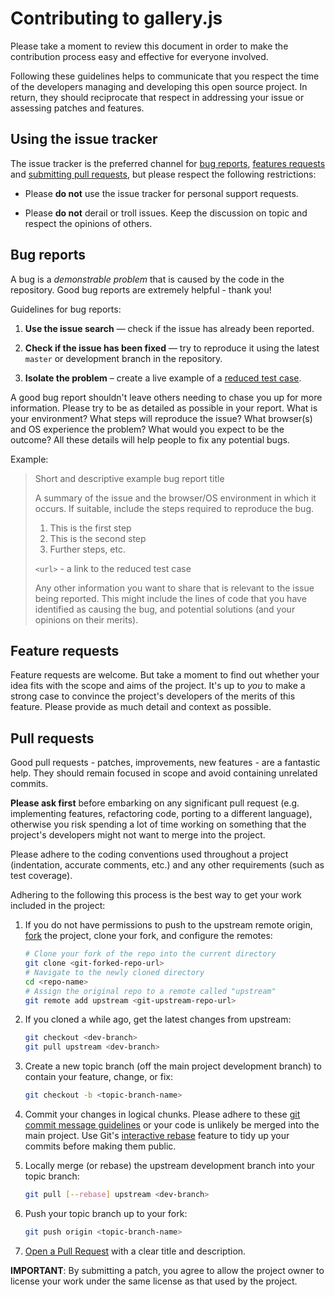 # Contributing to gallery.js

Please take a moment to review this document in order to make the contribution
process easy and effective for everyone involved.

Following these guidelines helps to communicate that you respect the time of
the developers managing and developing this open source project. In return,
they should reciprocate that respect in addressing your issue or assessing
patches and features.


## Using the issue tracker

The issue tracker is the preferred channel for [bug reports](#bugs),
[features requests](#features) and [submitting pull
requests](#pull-requests), but please respect the following restrictions:

* Please **do not** use the issue tracker for personal support requests.

* Please **do not** derail or troll issues. Keep the discussion on topic and
  respect the opinions of others.


<a name="bugs"></a>
## Bug reports

A bug is a _demonstrable problem_ that is caused by the code in the repository.
Good bug reports are extremely helpful - thank you!

Guidelines for bug reports:

1. **Use the issue search** &mdash; check if the issue has already been
   reported.

2. **Check if the issue has been fixed** &mdash; try to reproduce it using the
   latest `master` or development branch in the repository.

3. **Isolate the problem** – create a live example of a [reduced test
   case](http://css-tricks.com/6263-reduced-test-cases/).

A good bug report shouldn't leave others needing to chase you up for more
information. Please try to be as detailed as possible in your report. What is
your environment? What steps will reproduce the issue? What browser(s) and OS
experience the problem? What would you expect to be the outcome? All these
details will help people to fix any potential bugs.

Example:

> Short and descriptive example bug report title
>
> A summary of the issue and the browser/OS environment in which it occurs. If
> suitable, include the steps required to reproduce the bug.
>
> 1. This is the first step
> 2. This is the second step
> 3. Further steps, etc.
>
> `<url>` - a link to the reduced test case
>
> Any other information you want to share that is relevant to the issue being
> reported. This might include the lines of code that you have identified as
> causing the bug, and potential solutions (and your opinions on their
> merits).


<a name="features"></a>
## Feature requests

Feature requests are welcome. But take a moment to find out whether your idea
fits with the scope and aims of the project. It's up to *you* to make a strong
case to convince the project's developers of the merits of this feature. Please
provide as much detail and context as possible.


<a name="pull-requests"></a>
## Pull requests

Good pull requests - patches, improvements, new features - are a fantastic
help. They should remain focused in scope and avoid containing unrelated
commits.

**Please ask first** before embarking on any significant pull request (e.g.
implementing features, refactoring code, porting to a different language),
otherwise you risk spending a lot of time working on something that the
project's developers might not want to merge into the project.

Please adhere to the coding conventions used throughout a project (indentation,
accurate comments, etc.) and any other requirements (such as test coverage).

Adhering to the following this process is the best way to get your work
included in the project:

1. If you do not have permissions to push to the upstream remote origin,
   [fork](http://help.github.com/fork-a-repo/) the project, clone your fork,
   and configure the remotes:

   ```bash
   # Clone your fork of the repo into the current directory
   git clone <git-forked-repo-url>
   # Navigate to the newly cloned directory
   cd <repo-name>
   # Assign the original repo to a remote called "upstream"
   git remote add upstream <git-upstream-repo-url>
   ```

2. If you cloned a while ago, get the latest changes from upstream:

   ```bash
   git checkout <dev-branch>
   git pull upstream <dev-branch>
   ```

3. Create a new topic branch (off the main project development branch) to
   contain your feature, change, or fix:

   ```bash
   git checkout -b <topic-branch-name>
   ```

4. Commit your changes in logical chunks. Please adhere to these [git commit
   message guidelines](http://tbaggery.com/2008/04/19/a-note-about-git-commit-messages.html)
   or your code is unlikely be merged into the main project. Use Git's
   [interactive rebase](https://help.github.com/articles/interactive-rebase)
   feature to tidy up your commits before making them public.

5. Locally merge (or rebase) the upstream development branch into your topic branch:

   ```bash
   git pull [--rebase] upstream <dev-branch>
   ```

6. Push your topic branch up to your fork:

   ```bash
   git push origin <topic-branch-name>
   ```

7. [Open a Pull Request](https://help.github.com/articles/using-pull-requests/)
    with a clear title and description.

**IMPORTANT**: By submitting a patch, you agree to allow the project owner to
license your work under the same license as that used by the project.
